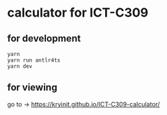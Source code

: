 # calculator for ICT-C309

## for development
```shell
yarn
yarn run antlr4ts
yarn dev
```

## for viewing
go to -> https://kryinit.github.io/ICT-C309-calculator/

